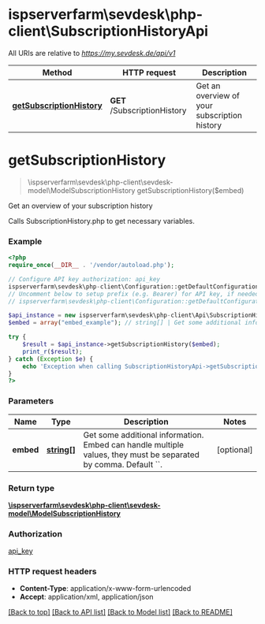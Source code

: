 # ispserverfarm\sevdesk\php-client\SubscriptionHistoryApi

All URIs are relative to *https://my.sevdesk.de/api/v1*

Method | HTTP request | Description
------------- | ------------- | -------------
[**getSubscriptionHistory**](SubscriptionHistoryApi.md#getSubscriptionHistory) | **GET** /SubscriptionHistory | Get an overview of your subscription history


# **getSubscriptionHistory**
> \ispserverfarm\sevdesk\php-client\sevdesk-model\ModelSubscriptionHistory getSubscriptionHistory($embed)

Get an overview of your subscription history

Calls SubscriptionHistory.php to get necessary variables.

### Example
```php
<?php
require_once(__DIR__ . '/vendor/autoload.php');

// Configure API key authorization: api_key
ispserverfarm\sevdesk\php-client\Configuration::getDefaultConfiguration()->setApiKey('token', 'YOUR_API_KEY');
// Uncomment below to setup prefix (e.g. Bearer) for API key, if needed
// ispserverfarm\sevdesk\php-client\Configuration::getDefaultConfiguration()->setApiKeyPrefix('token', 'Bearer');

$api_instance = new ispserverfarm\sevdesk\php-client\Api\SubscriptionHistoryApi();
$embed = array("embed_example"); // string[] | Get some additional information. Embed can handle multiple values, they must be separated by comma. Default ``.

try {
    $result = $api_instance->getSubscriptionHistory($embed);
    print_r($result);
} catch (Exception $e) {
    echo 'Exception when calling SubscriptionHistoryApi->getSubscriptionHistory: ', $e->getMessage(), PHP_EOL;
}
?>
```

### Parameters

Name | Type | Description  | Notes
------------- | ------------- | ------------- | -------------
 **embed** | [**string[]**](../Model/string.md)| Get some additional information. Embed can handle multiple values, they must be separated by comma. Default &#x60;&#x60;. | [optional]

### Return type

[**\ispserverfarm\sevdesk\php-client\sevdesk-model\ModelSubscriptionHistory**](../Model/ModelSubscriptionHistory.md)

### Authorization

[api_key](../../README.md#api_key)

### HTTP request headers

 - **Content-Type**: application/x-www-form-urlencoded
 - **Accept**: application/xml, application/json

[[Back to top]](#) [[Back to API list]](../../README.md#documentation-for-api-endpoints) [[Back to Model list]](../../README.md#documentation-for-models) [[Back to README]](../../README.md)

